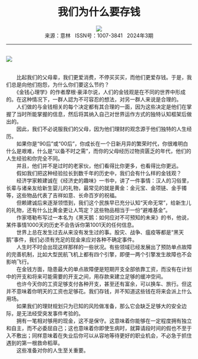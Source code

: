 # <center>我们为什么要存钱</center>

<div align=center><img src="http://fslib.vip.qikan.cn/img.ashx?key=%d7%f7%d5%df%a3%ba%e1%af%e1%c9"></div>

<center>来源：意林   ISSN号：1007-3841   2024年3期</center>

* * *

<br>![](http://img.resource.qikan.cn/markvip/qkimages/yili/yili202403/yili20240336-1-l.jpg)

  
<br>　　比起我们的父母辈，我们更爱消费，不停买买买，而他们更爱存钱。于是，我们总是向他们抱怨，为什么你们要这么节约？  
　　《金钱心理学》的作者摩根·豪泽尔说，人们的金钱观是在不同的世界中形成的。在这种情况下，一群人認为不可容忍的想法，对另一群人来说是合理的。  
　　人们做的与金钱相关的每个决定都有其合理的一面，因为这些决定是他们在掌握了当时所能掌握的信息，然后将其纳入自己对世界运作方式的独特认知框架后做出的。  
　　因此，我们不必说服我们的父母，因为他们理财的观念源于他们独特的人生经历。  
　　如果你是“90后”或“00后”，你成长在一个日新月异的繁荣时代，你很难明白什么是艰难，什么是“以备不时之需”，而你的父母经历过物资匮乏的年代，他们的人生经验和你完全不同。  
　　并且，他们并不是过时的老家伙，他们看得比你更多，也看得比你更远。  
　　假如我们把这种经验拉长到数千年的历史中，我们会有什么样的金钱观？  
　　经济学家赖建诚在《经济史的趣味》一书中，讲了一件事情：汉人的习俗里，长辈与诸亲友给新生婴儿的礼物，最常见的就是黄金：金元宝、金项链、金手镯等，这些物品代表了吉祥如意、长命百岁的祝福。  
　　但赖建诚后来逐渐领悟到，我们这个民族早已充分认知“天命无常”，给新生儿的礼物，还有什么比黄金更让人笃定？这些物品相当于一份“避难基金”。  
　　作家塔勒布写过一本名为《黑天鹅：如何应对不可预知的未来》的书，他说，某件事情1000天的历史不会告诉你第1001天的任何信息。  
　　世界上总在发生过去从来没有发生过的事。股灾、战争、瘟疫等都是“黑天鹅”事件，我们必须有充足的现金来应对各种不确定事件。  
　　人生时不时会出现这样那样的一些状况。有些领域已经发展出了预防单点故障的完善机制，比如大型民航飞机上都有四个引擎，即便一两个引擎发生故障也不会影响飞行。  
　　在金钱方面，隐患最大的单点故障便是短期开支全部依靠工资，而没有在计划中的开支和将来可能需要的开支之间，用存款来建立足够的缓冲空间。  
　　也许今天你的工资足够支付各种开支，甚至还有富余，可以换车、旅行。但这并不意味着你明天的工资也足够花。我们存钱，并不知道这些钱在将来会派上什么用场。  
　　如果我们的理财规划只为已知的风险做准备，那么它会缺乏足够大的安全边际，是无法经受突发事件考验的。  
　　拥有一笔相对够用的现金，这不是保守。这意味着你能够在一定程度拥有独立和自主，而不必委屈自己；这也意味着你即使生病时，就算请段时间的假也不至于入不敷出；同样意味着在失业后你可以从容地等待更好的职业机会，不必急于抓住遇到的第一根救命稻草。  
　　这些准备对你的人生至关重要。

